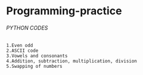 # Programming-practice
###### PYTHON CODES
```
1.Even odd
2.ASCII code
3.Vowels and consonants
4.Addition, subtraction, multiplication, division
5.Swapping of numbers
```
